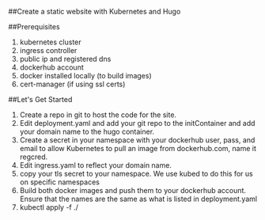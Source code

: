 ##Create a static website with Kubernetes and Hugo

##Prerequisites
1. kubernetes cluster
2. ingress controller
3. public ip and registered dns
4. dockerhub account
5. docker installed locally (to build images)
6. cert-manager (if using ssl certs)

##Let's Get Started
1. Create a repo in git to host the code for the site.
2. Edit deployment.yaml and add your git repo to the initContainer and add your domain name to the hugo container.
3. Create a secret in your namespace with your dockerhub user, pass, and email to allow Kubernetes to pull an image from dockerhub.com, name it regcred.
4. Edit ingress.yaml to reflect your domain name.
5. copy your tls secret to your namespace. We use kubed to do this for us on specific namespaces
6. Build both docker images and push them to your dockerhub account. Ensure that the names are the same as what is listed in deployment.yaml
7. kubectl apply -f ./

